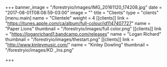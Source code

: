 +++
banner_image = "/forestryio/images/IMG_20161120_174208.jpg"
date = "2017-08-01T08:08:59-03:00"
image = ""
title = "Clients"
type = "clients"
[menu.main]
name = "Clientele"
weight = 4
[[clients]]
link = "https://itunes.apple.com/ca/album/full-colour/id1147407727"
name = "Paper Lions"
thumbnail = "/forestryio/images/full color.png"
[[clients]]
link = "https://loganrichard1.bandcamp.com/releases"
name = "Logan Richard"
thumbnail = "/forestryio/images/thestart.png"
[[clients]]
link = "http://www.kinleymusic.com/"
name = "Kinley Dowling"
thumbnail = "/forestryio/images/KD _lns.png"

+++


